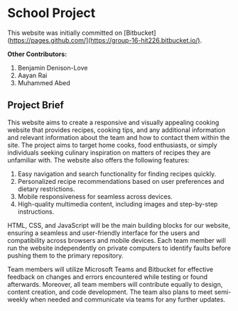 # School Project
This website was initially committed on [Bitbucket](https://pages.github.com/](https://group-16-hit226.bitbucket.io/).

**Other Contributors:**
1. Benjamin Denison-Love
2. Aayan Rai
3. Muhammed Abed

## Project Brief

This website aims to create a responsive and visually appealing cooking website that provides recipes, cooking tips, and any additional information and relevant information about the team and how to contact them within the site. The project aims to target home cooks, food enthusiasts, or simply individuals seeking culinary inspiration on matters of recipes they are unfamiliar with. The website also offers the following features:

1. Easy navigation and search functionality for finding recipes quickly.
2. Personalized recipe recommendations based on user preferences and dietary restrictions.
3. Mobile responsiveness for seamless across devices.
4. High-quality multimedia content, including images and step-by-step instructions.

HTML, CSS, and JavaScript will be the main building blocks for our website, ensuring a seamless and user-friendly interface for the users and compatibility across browsers and mobile devices. Each team member will run the website independently on private computers to identify faults before pushing them to the primary repository.

Team members will utilize Microsoft Teams and Bitbucket for effective feedback on changes and errors encountered while testing or found afterwards. Moreover, all team members will contribute equally to design, content creation, and code development. The team also plans to meet semi-weekly when needed and communicate via teams for any further updates.
